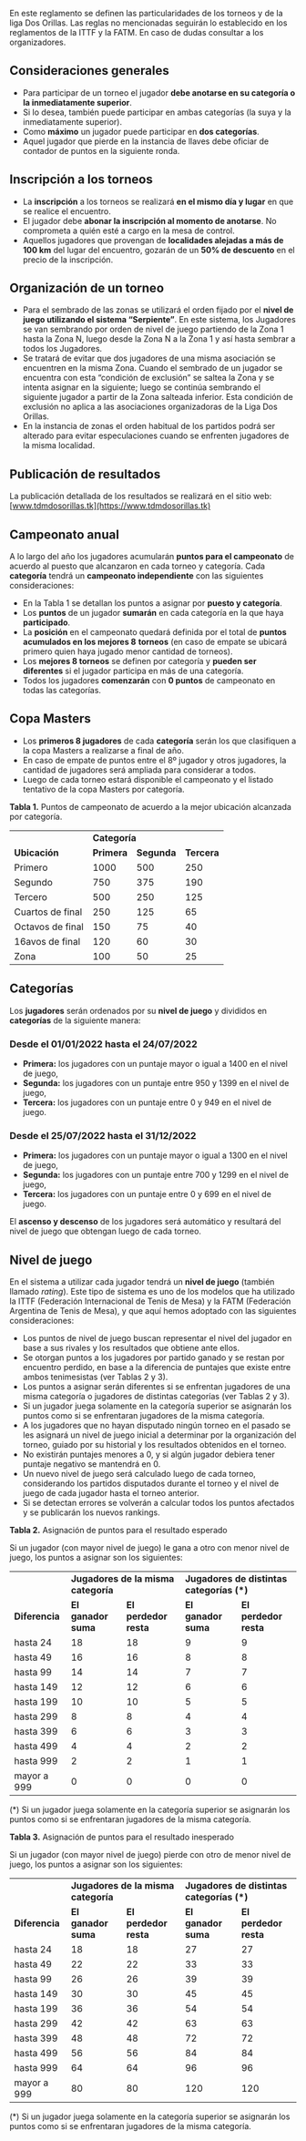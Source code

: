 <!-- # Reglamento - Liga Dos Orillas 2022 -->

En este reglamento se definen las particularidades de los torneos y de la liga Dos Orillas. Las reglas no mencionadas seguirán lo establecido en los reglamentos de la ITTF y la FATM. En caso de dudas consultar a los organizadores.

## Consideraciones generales

* Para participar de un torneo el jugador **debe anotarse en su categoría o la inmediatamente superior**.
* Si lo desea, también puede participar en ambas categorías (la suya y la  inmediatamente superior).
* Como **máximo** un jugador puede participar en **dos categorías**.
* Aquel jugador que pierde en la instancia de llaves debe oficiar de contador de puntos en la siguiente ronda.

## Inscripción a los torneos

* La **inscripción** a los torneos se realizará **en el mismo día y lugar** en que se realice el encuentro.
* El jugador debe **abonar la inscripción al momento de anotarse**. No comprometa a quién esté a cargo en la mesa de control.
* Aquellos jugadores que provengan de **localidades alejadas a más de 100 km** del lugar del encuentro, gozarán de un **50% de descuento** en el precio de la inscripción.

## Organización de un torneo

* Para el sembrado de las zonas se utilizará el orden fijado por el **nivel de juego utilizando el sistema “Serpiente”**. En este sistema, los Jugadores se van sembrando por orden de nivel de juego partiendo de la Zona 1 hasta la Zona N, luego desde la Zona N a la Zona 1 y así hasta sembrar a todos los Jugadores.
* Se tratará de evitar que dos jugadores de una misma asociación se encuentren en la misma Zona. Cuando el sembrado de un jugador se encuentra con esta “condición de exclusión” se saltea la Zona y se intenta asignar en la siguiente; luego se continúa sembrando el siguiente jugador a partir de la Zona salteada inferior. Esta condición de exclusión no aplica a las asociaciones organizadoras de la Liga Dos Orillas.
* En la instancia de zonas el orden habitual de los partidos podrá ser alterado para evitar especulaciones cuando se enfrenten jugadores de la misma localidad.

## Publicación de resultados

La publicación detallada de los resultados se realizará en el sitio web: [www.tdmdosorillas.tk](https://www.tdmdosorillas.tk)

## Campeonato anual

A lo largo del año los jugadores acumularán **puntos para el campeonato** de acuerdo al puesto que alcanzaron en cada torneo y categoría. Cada **categoría** tendrá un **campeonato independiente** con las siguientes consideraciones:

* En la Tabla 1 se detallan los puntos a asignar por **puesto y categoría**.
* Los **puntos** de un jugador **sumarán** en cada categoría en la que haya **participado**.
* La **posición** en el campeonato quedará definida por el total de **puntos acumulados en los mejores 8** **torneos** (en caso de empate se ubicará primero quien haya jugado menor cantidad de torneos).
* Los **mejores 8 torneos** se definen por categoría y **pueden ser diferentes** si el jugador participa en más de una categoría.
* Todos los jugadores **comenzarán** con **0 puntos** de campeonato en todas las categorías.

## Copa Masters

* Los **primeros 8 jugadores** de cada **categoría** serán los que clasifiquen a la copa Masters a realizarse a final de año.
* En caso de empate de puntos entre el 8º jugador y otros jugadores, la cantidad de jugadores será ampliada para considerar a todos.
* Luego de cada torneo estará disponible el campeonato y el listado tentativo de la copa Masters por categoría.

**Tabla 1.** Puntos de campeonato de acuerdo a la mejor ubicación alcanzada por categoría.

<table>
  <tr>
   <td></td>
   <td colspan="3" ><strong>Categoría</strong></td>
  </tr>
  <tr>
   <td><strong>Ubicación</strong></td>
   <td><strong>Primera</strong></td>
   <td><strong>Segunda</strong></td>
   <td><strong>Tercera</strong></td>
  </tr>
  <tr>
   <td>Primero</td><td>1000</td><td>500</td><td>250</td>
  </tr>
  <tr>
   <td>Segundo</td><td>750</td><td>375</td><td>190</td>
  </tr>
  <tr>
   <td>Tercero</td><td>500</td><td>250</td><td>125</td>
  </tr>
  <tr>
   <td>Cuartos de final</td><td>250</td><td>125</td><td>65</td>
  </tr>
  <tr>
   <td>Octavos de final</td><td>150</td><td>75</td><td>40</td>
  </tr>
  <tr>
   <td>16avos de final</td><td>120</td><td>60</td><td>30</td>
  </tr>
  <tr>
   <td>Zona</td><td>100</td><td>50</td><td>25</td>
  </tr>
</table>

## Categorías

Los **jugadores** serán ordenados por su **nivel de juego** y divididos en **categorías** de la siguiente manera:

### Desde el 01/01/2022 hasta el 24/07/2022

* **Primera:** los jugadores con un puntaje mayor o igual a 1400 en el nivel de juego,
* **Segunda:** los jugadores con un puntaje entre 950 y 1399 en el nivel de juego,
* **Tercera:** los jugadores con un puntaje entre 0 y 949 en el nivel de juego.

### Desde el 25/07/2022 hasta el 31/12/2022

* **Primera:** los jugadores con un puntaje mayor o igual a 1300 en el nivel de juego,
* **Segunda:** los jugadores con un puntaje entre 700 y 1299 en el nivel de juego,
* **Tercera:** los jugadores con un puntaje entre 0 y 699 en el nivel de juego.

El **ascenso y descenso** de los jugadores será automático y resultará del nivel de juego que obtengan luego de cada torneo.

## Nivel de juego

En el sistema a utilizar cada jugador tendrá un **nivel de juego** (también llamado _rating_). Este tipo de sistema es uno de los modelos que ha utilizado la ITTF (Federación Internacional de Tenis de Mesa) y la FATM (Federación Argentina de Tenis de Mesa), y que aquí hemos adoptado con las siguientes consideraciones:

* Los puntos de nivel de juego buscan representar el nivel del jugador en base a sus rivales y los resultados que obtiene ante ellos.
* Se otorgan puntos a los jugadores por partido ganado y se restan por encuentro perdido, en base a la diferencia de puntajes que existe entre ambos tenimesistas (ver Tablas 2 y 3).
* Los puntos a asignar serán diferentes si se enfrentan jugadores de una misma categoría o jugadores de distintas categorías (ver Tablas 2 y 3).
* Si un jugador juega solamente en la categoría superior se asignarán los puntos como si se enfrentaran jugadores de la misma categoría.
* A los jugadores que no hayan disputado ningún torneo en el pasado se les asignará un nivel de juego inicial a determinar por la organización del torneo, guiado por su historial y los resultados obtenidos en el torneo.
* No existirán puntajes menores a 0, y si algún jugador debiera tener puntaje negativo se mantendrá en 0.
* Un nuevo nivel de juego será calculado luego de cada torneo, considerando los partidos disputados durante el torneo y el nivel de juego de cada jugador hasta el torneo anterior.
* Si se detectan errores se volverán a calcular todos los puntos afectados y se publicarán los nuevos rankings.

**Tabla 2.** Asignación de puntos para el resultado esperado

Si un jugador (con mayor nivel de juego) le gana a otro con menor nivel de juego, los puntos a asignar son los siguientes:

<table>
  <tr>
   <td></td>
   <td colspan="2" ><strong>Jugadores de la misma categoría</strong></td>
   <td colspan="2" ><strong>Jugadores de distintas categorías (*)</strong></td>
  </tr>
  <tr>
   <td><strong>Diferencia</strong></td>
   <td><strong>El ganador suma</strong></td>
   <td><strong>El perdedor resta</strong></td>
   <td><strong>El ganador suma</strong></td>
   <td><strong>El perdedor resta</strong></td>
  </tr>
  <tr>
   <td>hasta 24</td><td>18</td><td>18</td><td>9</td><td>9</td>
  </tr>
  <tr>
   <td>hasta 49</td><td>16</td><td>16</td><td>8</td><td>8</td>
  </tr>
  <tr>
   <td>hasta 99</td><td>14</td><td>14</td><td>7</td><td>7</td>
  </tr>
  <tr>
   <td>hasta 149</td><td>12</td><td>12</td><td>6</td><td>6</td>
  </tr>
  <tr>
   <td>hasta 199</td><td>10</td><td>10</td><td>5</td><td>5</td>
  </tr>
  <tr>
   <td>hasta 299</td><td>8</td><td>8</td><td>4</td><td>4</td>
  </tr>
  <tr>
   <td>hasta 399</td><td>6</td><td>6</td><td>3</td><td>3</td>
  </tr>
  <tr>
   <td>hasta 499</td><td>4</td><td>4</td><td>2</td><td>2</td>
  </tr>
  <tr>
   <td>hasta 999</td><td>2</td><td>2</td><td>1</td><td>1</td>
  </tr>
  <tr>
   <td>mayor a 999</td><td>0</td><td>0</td><td>0</td><td>0</td>
  </tr>
</table>

(*) Si un jugador juega solamente en la categoría superior se asignarán los puntos como si se enfrentaran jugadores de la misma categoría.

**Tabla 3.** Asignación de puntos para el resultado inesperado

Si un jugador (con mayor nivel de juego) pierde con otro de menor nivel de juego, los puntos a asignar son los siguientes:

<table>
  <tr>
   <td></td>
   <td colspan="2" ><strong>Jugadores de la misma categoría</strong></td>
   <td colspan="2" ><strong>Jugadores de distintas categorías (*)</strong></td>
  </tr>
  <tr>
   <td><strong>Diferencia</strong></td>
   <td><strong>El ganador suma</strong></td>
   <td><strong>El perdedor resta</strong></td>
   <td><strong>El ganador suma</strong></td>
   <td><strong>El perdedor resta</strong></td>
  </tr>
  <tr>
   <td>hasta 24</td><td>18</td><td>18</td><td>27</td><td>27</td>
  </tr>
  <tr>
   <td>hasta 49</td><td>22</td><td>22</td><td>33</td><td>33</td>
  </tr>
  <tr>
   <td>hasta 99</td><td>26</td><td>26</td><td>39</td><td>39</td>
  </tr>
  <tr>
   <td>hasta 149</td><td>30</td><td>30</td><td>45</td><td>45</td>
  </tr>
  <tr>
   <td>hasta 199</td><td>36</td><td>36</td><td>54</td><td>54</td>
  </tr>
  <tr>
   <td>hasta 299</td><td>42</td><td>42</td><td>63</td><td>63</td>
  </tr>
  <tr>
   <td>hasta 399</td><td>48</td><td>48</td><td>72</td><td>72</td>
  </tr>
  <tr>
   <td>hasta 499</td><td>56</td><td>56</td><td>84</td><td>84</td>
  </tr>
  <tr>
   <td>hasta 999</td><td>64</td><td>64</td><td>96</td><td>96</td>
  </tr>
  <tr>
   <td>mayor a 999</td><td>80</td><td>80</td><td>120</td><td>120</td>
  </tr>
</table>

(*) Si un jugador juega solamente en la categoría superior se asignarán los puntos como si se enfrentaran jugadores de la misma categoría.
